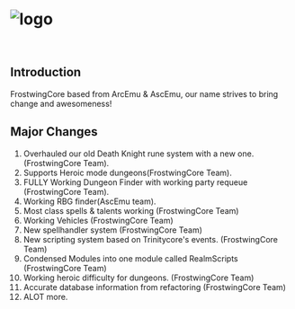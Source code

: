 ﻿# ![logo](http://i261.photobucket.com/albums/ii70/matherp/logo_zpsim5oerfa.png)
﻿

## Introduction
FrostwingCore based from ArcEmu & AscEmu, our name strives to bring change and awesomeness!

## Major Changes
1. Overhauled our old Death Knight rune system with a new one. (FrostwingCore Team).
2. Supports Heroic mode dungeons(FrostwingCore Team).
3. FULLY Working Dungeon Finder with working party requeue (FrostwingCore Team).
4. Working RBG finder(AscEmu team).
5. Most class spells & talents working (FrostwingCore Team)
6. Working Vehicles (FrostwingCore Team)
7. New spellhandler system (FrostwingCore Team)
8. New scripting system based on Trinitycore's events. (FrostwingCore Team)
9. Condensed Modules into one module called RealmScripts (FrostwingCore Team)
10. Working heroic difficulty for dungeons. (FrostwingCore Team)
11. Accurate database information from refactoring (FrostwingCore Team)
12. ALOT more.